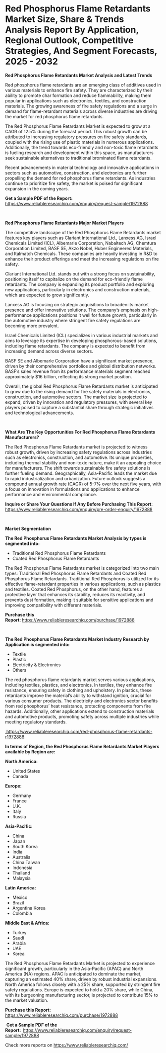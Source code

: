 <p><h1>Red Phosphorus Flame Retardants Market Size, Share & Trends Analysis Report By Application, Regional Outlook, Competitive Strategies, And Segment Forecasts, 2025 - 2032</h1></p><p><strong>Red Phosphorus Flame Retardants Market Analysis and Latest Trends</strong></p>
<p><p>Red phosphorus flame retardants are an emerging class of additives used in various materials to enhance fire safety. They are characterized by their ability to promote char formation and reduce flammability, making them popular in applications such as electronics, textiles, and construction materials. The growing awareness of fire safety regulations and a surge in demand for flame-retardant materials across diverse industries are driving the market for red phosphorus flame retardants.</p><p>The Red Phosphorus Flame Retardants Market is expected to grow at a CAGR of 12.5% during the forecast period. This robust growth can be attributed to increasing regulatory pressures on fire safety standards, coupled with the rising use of plastic materials in numerous applications. Additionally, the trend towards eco-friendly and non-toxic flame retardants is fueling research and development within this space, as manufacturers seek sustainable alternatives to traditional brominated flame retardants.</p><p>Recent advancements in material technology and innovative applications in sectors such as automotive, construction, and electronics are further propelling the demand for red phosphorus flame retardants. As industries continue to prioritize fire safety, the market is poised for significant expansion in the coming years.</p></p>
<p><strong>Get a Sample PDF of the Report:&nbsp;</strong> <a href="https://www.reliableresearchiq.com/enquiry/request-sample/1972888?utm_campaign=3381&utm_medium=2&utm_source=Github&utm_content=ia&utm_term=03042025&utm_id=red-phosphorus-flame-retardants">https://www.reliableresearchiq.com/enquiry/request-sample/1972888</a></p>
<p>&nbsp;</p>
<p><strong>Red Phosphorus Flame Retardants Major Market Players</strong></p>
<p><p>The competitive landscape of the Red Phosphorus Flame Retardants market features key players such as Clariant International Ltd., Lanxess AG, Israel Chemicals Limited (ICL), Albemarle Corporation, Nabaltech AG, Chemtura Corporation Limited, BASF SE, Akzo Nobel, Huber Engineered Materials, and Italmatch Chemicals. These companies are heavily investing in R&D to enhance their product offerings and meet the increasing regulations on fire safety.</p><p>Clariant International Ltd. stands out with a strong focus on sustainability, positioning itself to capitalize on the demand for eco-friendly flame retardants. The company is expanding its product portfolio and exploring new applications, particularly in electronics and construction materials, which are expected to grow significantly.</p><p>Lanxess AG is focusing on strategic acquisitions to broaden its market presence and offer innovative solutions. The company’s emphasis on high-performance applications positions it well for future growth, particularly in the automotive industry where stringent fire safety regulations are becoming more prevalent.</p><p>Israel Chemicals Limited (ICL) specializes in various industrial markets and aims to leverage its expertise in developing phosphorous-based solutions, including flame retardants. The company is expected to benefit from increasing demand across diverse sectors.</p><p>BASF SE and Albemarle Corporation have a significant market presence, driven by their comprehensive portfolios and global distribution networks. BASF’s sales revenue from its performance materials segment reached approximately $16 billion, reflecting its strong market position.</p><p>Overall, the global Red Phosphorus Flame Retardants market is anticipated to grow due to the rising demand for fire safety materials in electronics, construction, and automotive sectors. The market size is projected to expand, driven by innovation and regulatory pressures, with several key players poised to capture a substantial share through strategic initiatives and technological advancements.</p></p>
<p>&nbsp;</p>
<p><strong>What Are The Key Opportunities For Red Phosphorus Flame Retardants Manufacturers?</strong></p>
<p><p>The Red Phosphorus Flame Retardants market is projected to witness robust growth, driven by increasing safety regulations across industries such as electronics, construction, and automotive. Its unique properties, including thermal stability and non-toxic nature, make it an appealing choice for manufacturers. The shift towards sustainable fire safety solutions is further fueling demand. Geographically, Asia-Pacific leads the market due to rapid industrialization and urbanization. Future outlook suggests a compound annual growth rate (CAGR) of 5-7% over the next five years, with a focus on innovation in formulations and applications to enhance performance and environmental compliance.</p></p>
<p><strong>Inquire or Share Your Questions If Any Before Purchasing This Report:</strong> <a href="https://www.reliableresearchiq.com/enquiry/pre-order-enquiry/1972888?utm_campaign=3381&utm_medium=2&utm_source=Github&utm_content=ia&utm_term=03042025&utm_id=red-phosphorus-flame-retardants">https://www.reliableresearchiq.com/enquiry/pre-order-enquiry/1972888</a></p>
<p>&nbsp;</p>
<p><strong>Market Segmentation</strong></p>
<p><strong>The Red Phosphorus Flame Retardants Market Analysis by types is segmented into:</strong></p>
<p><ul><li>Traditional Red Phosphorus Flame Retardants</li><li>Coated Red Phosphorus Flame Retardants</li></ul></p>
<p><p>The Red Phosphorus Flame Retardants market is categorized into two main types: Traditional Red Phosphorus Flame Retardants and Coated Red Phosphorus Flame Retardants. Traditional Red Phosphorus is utilized for its effective flame-retardant properties in various applications, such as plastics and textiles. Coated Red Phosphorus, on the other hand, features a protective layer that enhances its stability, reduces its reactivity, and prevents dust formation, making it suitable for sensitive applications and improving compatibility with different materials.</p></p>
<p><strong>Purchase this Report:&nbsp;</strong><a href="https://www.reliableresearchiq.com/purchase/1972888?utm_campaign=3381&utm_medium=2&utm_source=Github&utm_content=ia&utm_term=03042025&utm_id=red-phosphorus-flame-retardants">https://www.reliableresearchiq.com/purchase/1972888</a></p>
<p>&nbsp;</p>
<p><strong>The Red Phosphorus Flame Retardants Market Industry Research by Application is segmented into:</strong></p>
<p><ul><li>Textile</li><li>Plastic</li><li>Electricity & Electronics</li><li>Others</li></ul></p>
<p><p>The red phosphorus flame retardants market serves various applications, including textiles, plastics, and electronics. In textiles, they enhance fire resistance, ensuring safety in clothing and upholstery. In plastics, these retardants improve the material’s ability to withstand ignition, crucial for various consumer products. The electricity and electronics sector benefits from red phosphorus’ heat resistance, protecting components from fire hazards. Additionally, other applications extend to construction materials and automotive products, promoting safety across multiple industries while meeting regulatory standards.</p></p>
<p><a href="https://www.reliableresearchiq.com/red-phosphorus-flame-retardants-r1972888?utm_campaign=3381&utm_medium=2&utm_source=Github&utm_content=ia&utm_term=03042025&utm_id=red-phosphorus-flame-retardants">&nbsp;https://www.reliableresearchiq.com/red-phosphorus-flame-retardants-r1972888</a></p>
<p><strong>In terms of Region, the Red Phosphorus Flame Retardants Market Players available by Region are:</strong></p>
<p>
    <p> <strong> North America: </strong>
        <ul>
            <li>United States</li>
            <li>Canada</li>
        </ul>
        </p> 
    <p> <strong> Europe: </strong>
        <ul>
            <li>Germany</li>
            <li>France</li>
            <li>U.K.</li>
            <li>Italy</li>
            <li>Russia</li>
        </ul>
        </p> 
    <p> <strong> Asia-Pacific: </strong>
        <ul>
            <li>China</li>
            <li>Japan</li>
            <li>South Korea</li>
            <li>India</li>
            <li>Australia</li>
            <li>China Taiwan</li>
            <li>Indonesia</li>
            <li>Thailand</li>
            <li>Malaysia</li>
        </ul>
        </p> 
    <p> <strong> Latin America: </strong>
        <ul>
            <li>Mexico</li>
            <li>Brazil</li>
            <li>Argentina Korea</li>
            <li>Colombia</li>
        </ul>
        </p> 
    <p> <strong> Middle East & Africa: </strong>
        <ul>
            <li>Turkey</li>
            <li>Saudi</li>
            <li>Arabia</li>
            <li>UAE</li>
            <li>Korea</li>
        </ul>
    </p>
    </p>
<p><p>The Red Phosphorus Flame Retardants Market is projected to experience significant growth, particularly in the Asia-Pacific (APAC) and North America (NA) regions. APAC is anticipated to dominate the market, capturing an estimated 40% share, driven by robust industrial expansions. North America follows closely with a 25% share, supported by stringent fire safety regulations. Europe is expected to hold a 20% share, while China, with its burgeoning manufacturing sector, is projected to contribute 15% to the market valuation.</p></p>
<p><strong>Purchase this Report: </strong><a href="https://www.reliableresearchiq.com/purchase/1972888?utm_campaign=3381&utm_medium=2&utm_source=Github&utm_content=ia&utm_term=03042025&utm_id=red-phosphorus-flame-retardants">https://www.reliableresearchiq.com/purchase/1972888</a></p>
<p>&nbsp;<strong>Get a Sample PDF of the Report:&nbsp;&nbsp;</strong><a href="https://www.reliableresearchiq.com/enquiry/request-sample/1972888?utm_campaign=3381&utm_medium=2&utm_source=Github&utm_content=ia&utm_term=03042025&utm_id=red-phosphorus-flame-retardants">https://www.reliableresearchiq.com/enquiry/request-sample/1972888</a></p>
<p><strong></strong></p>
<p>Check more reports on <a href="https://www.reliableresearchiq.com/?utm_campaign=3381&utm_medium=2&utm_source=Github&utm_content=ia&utm_term=03042025&utm_id=red-phosphorus-flame-retardants">https://www.reliableresearchiq.com/</a></p>